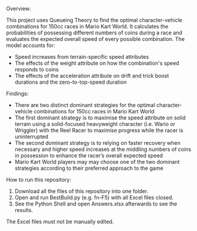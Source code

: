 Overview:

This project uses Queueing Theory to find the optimal character-vehicle combinations for 150cc races in Mario Kart World. It calculates the probabilities of possessing different numbers of coins during a race and evaluates the expected overall speed of every possible combination. The model accounts for:

- Speed increases from terrain-specific speed attributes
- The effects of the weight attribute on how the combination's speed responds to coins
- The effects of the acceleration attribute on drift and trick boost durations and the zero-to-top-speed duration

Findings:

- There are two distinct dominant strategies for the optimal character-vehicle combinations for 150cc races in Mario Kart World
- The first dominant strategy is to maximise the speed attribute on solid terrain using a solid-focused heavyweight character (i.e. Wario or Wriggler) with the Reel Racer to maximise progress while the racer is uninterrupted
- The second dominant strategy is to relying on faster recovery when necessary and higher speed increases at the middling numbers of coins in possession to enhance the racer’s overall expected speed
- Mario Kart World players may may choose one of the two dominant strategies according to their preferred approach to the game

How to run this repository:

1. Download all the files of this repository into one folder.
2. Open and run BestBuild.py (e.g. fn-F5) with all Excel files closed.
3. See the Python Shell and open Answers.xlsx afterwards to see the results.

The Excel files must not be manually edited.
